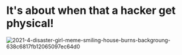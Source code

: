 # It's about when that a hacker get physical!

  ![2021-4-disaster-girl-meme-smiling-house-burns-backgroung-638c6817fb12065097ec64d0](https://github.com/Asma-Jamshidian2007/aHacker_in_Physical_World/assets/143216419/52c64d97-99fa-4557-b360-e742cf439012)
